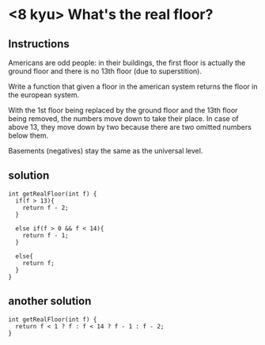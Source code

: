 # <8 kyu> What's the real floor?

## Instructions

Americans are odd people: in their buildings, the first floor is actually the ground floor and there is no 13th floor (due to superstition).

Write a function that given a floor in the american system returns the floor in the european system.

With the 1st floor being replaced by the ground floor and the 13th floor being removed, the numbers move down to take their place. In case of above 13, they move down by two because there are two omitted numbers below them.

Basements (negatives) stay the same as the universal level.

## solution

```
int getRealFloor(int f) {
  if(f > 13){
    return f - 2;
  }
  
  else if(f > 0 && f < 14){
    return f - 1;
  }
  
  else{
    return f;
  }
}
```

## another solution

```
int getRealFloor(int f) {
  return f < 1 ? f : f < 14 ? f - 1 : f - 2;
}
```
